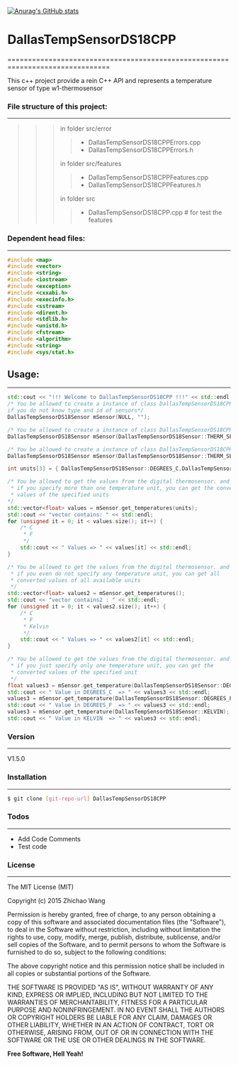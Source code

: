 [![Anurag's GitHub stats](https://github-readme-stats.vercel.app/api?username=zicowarn)](https://github.com/anuraghazra/github-readme-stats)

# DallasTempSensorDS18CPP
===============================================================================

This c++ project provide a rein C++ API and represents a temperature sensor of type w1-thermosensor 

### File structure of this project:
---
>>> in folder src/error
  >>>> - DallasTempSensorDS18CPPErrors.cpp
  >>>> - DallasTempSensorDS18CPPErrors.h
>>>  
>>> in folder src/features
  >>>> - DallasTempSensorDS18CPPFeatures.cpp
  >>>> - DallasTempSensorDS18CPPFeatures.h
>>>
>>> in folder src
  >>>> - DallasTempSensorDS18CPP.cpp  # for test the features
>>> 


### Dependent head files:
----
```c++
#include <map>
#include <vector>
#include <string>
#include <iostream>
#include <exception>
#include <cxxabi.h>
#include <execinfo.h>
#include <sstream>
#include <dirent.h>
#include <stdlib.h>
#include <unistd.h>
#include <fstream>
#include <algorithm>
#include <string>
#include <sys/stat.h>
```

## Usage:
----
```c++
std::cout << "!!! Welcome to DallasTempSensorDS18CPP !!!" << std::endl;
/* You be allowed to create a instance of class DallasTempSensorDS18CPP,
if you do not know type and id of sensors*/
DallasTempSensorDS18Sensor mSensor(NULL, "");

/* You be allowed to create a instance of class DallasTempSensorDS18CPP also like this, if you just do not know id of sensors*/
DallasTempSensorDS18Sensor mSensor(DallasTempSensorDS18Sensor::THERM_SENSOR_DS18B20, "");

/* You be allowed to create a instance of class DallasTempSensorDS18CPP also like this, if you exactly know id of sensors*/
DallasTempSensorDS18Sensor mSensor(DallasTempSensorDS18Sensor::THERM_SENSOR_DS18B20,"000006c4fdb1");

int units[3] = { DallasTempSensorDS18Sensor::DEGREES_C,DallasTempSensorDS18Sensor::DEGREES_F };

/* You be allowed to get the values from the digital thermosensor. and
 * if you specify more than one temperature unit, you can get the converted
 * values of the specified units
*/
std::vector<float> values = mSensor.get_temperatures(units);
std::cout << "vector contains: " << std::endl;
for (unsigned it = 0; it < values.size(); it++) {
	/* C
	 * F
	 */
	std::cout << " Values => " << values[it] << std::endl;
}

/* You be allowed to get the values from the digital thermosensor. and
 * if you even do not specify any temperature unit, you can get all
 * converted values of all available units
 */
std::vector<float> values2 = mSensor.get_temperatures();
std::cout << "vector contains2 : " << std::endl;
for (unsigned it = 0; it < values2.size(); it++) {
	/* C
	 * F
	 * Kelvin
	 */
	std::cout << " Values => " << values2[it] << std::endl;
}

/* You be allowed to get the values from the digital thermosensor. and
 * if you just specify only one temperature unit, you can get the 
 * converted values of the specified unit 
 */
float values3 = mSensor.get_temperature(DallasTempSensorDS18Sensor::DEGREES_C);
std::cout << " Value in DEGREES_C  => " << values3 << std::endl;
values3 = mSensor.get_temperature(DallasTempSensorDS18Sensor::DEGREES_F);
std::cout << " Value in DEGREES_F  => " << values3 << std::endl;
values3 = mSensor.get_temperature(DallasTempSensorDS18Sensor::KELVIN);
std::cout << " Value in KELVIN  => " << values3 << std::endl;
```


### Version
---
V1.5.0

### Installation
---
```sh
$ git clone [git-repo-url] DallasTempSensorDS18CPP
```


### Todos
---
 - Add Code Comments
 - Test code

### License
----
The MIT License (MIT)

Copyright (c) 2015 Zhichao Wang

Permission is hereby granted, free of charge, to any person obtaining a copy
of this software and associated documentation files (the "Software"), to deal
in the Software without restriction, including without limitation the rights
to use, copy, modify, merge, publish, distribute, sublicense, and/or sell
copies of the Software, and to permit persons to whom the Software is
furnished to do so, subject to the following conditions:

The above copyright notice and this permission notice shall be included in all
copies or substantial portions of the Software.

THE SOFTWARE IS PROVIDED "AS IS", WITHOUT WARRANTY OF ANY KIND, EXPRESS OR
IMPLIED, INCLUDING BUT NOT LIMITED TO THE WARRANTIES OF MERCHANTABILITY,
FITNESS FOR A PARTICULAR PURPOSE AND NONINFRINGEMENT. IN NO EVENT SHALL THE
AUTHORS OR COPYRIGHT HOLDERS BE LIABLE FOR ANY CLAIM, DAMAGES OR OTHER
LIABILITY, WHETHER IN AN ACTION OF CONTRACT, TORT OR OTHERWISE, ARISING FROM,
OUT OF OR IN CONNECTION WITH THE SOFTWARE OR THE USE OR OTHER DEALINGS IN THE
SOFTWARE.

**Free Software, Hell Yeah!**
